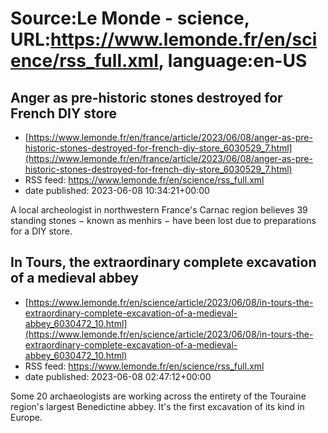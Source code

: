 # Source:Le Monde - science, URL:https://www.lemonde.fr/en/science/rss_full.xml, language:en-US

## Anger as pre-historic stones destroyed for French DIY store
 - [https://www.lemonde.fr/en/france/article/2023/06/08/anger-as-pre-historic-stones-destroyed-for-french-diy-store_6030529_7.html](https://www.lemonde.fr/en/france/article/2023/06/08/anger-as-pre-historic-stones-destroyed-for-french-diy-store_6030529_7.html)
 - RSS feed: https://www.lemonde.fr/en/science/rss_full.xml
 - date published: 2023-06-08 10:34:21+00:00

A local archeologist in northwestern France's Carnac region believes 39 standing stones − known as menhirs − have been lost due to preparations for a DIY store.

## In Tours, the extraordinary complete excavation of a medieval abbey
 - [https://www.lemonde.fr/en/science/article/2023/06/08/in-tours-the-extraordinary-complete-excavation-of-a-medieval-abbey_6030472_10.html](https://www.lemonde.fr/en/science/article/2023/06/08/in-tours-the-extraordinary-complete-excavation-of-a-medieval-abbey_6030472_10.html)
 - RSS feed: https://www.lemonde.fr/en/science/rss_full.xml
 - date published: 2023-06-08 02:47:12+00:00

Some 20 archaeologists are working across the entirety of the Touraine region's largest Benedictine abbey. It's the first excavation of its kind in Europe.

